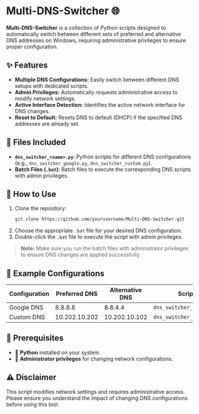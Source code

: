 # Multi-DNS-Switcher 🌐

**Multi-DNS-Switcher** is a collection of Python scripts designed to automatically switch between different sets of preferred and alternative DNS addresses on Windows, requiring administrative privileges to ensure proper configuration.

## ✨ Features
- <span style="font-weight: bold;">Multiple DNS Configurations:</span> Easily switch between different DNS setups with dedicated scripts.
- <span style="font-weight: bold;">Admin Privileges:</span> Automatically requests administrative access to modify network settings.
- <span style="font-weight: bold;">Active Interface Detection:</span> Identifies the active network interface for DNS changes.
- <span style="font-weight: bold;">Reset to Default:</span> Resets DNS to default (DHCP) if the specified DNS addresses are already set.

## 📁 Files Included
- **`dns_switcher_<name>.py`**: Python scripts for different DNS configurations (e.g., `dns_switcher_google.py`, `dns_switcher_custom.py`).
- **Batch Files (`.bat`)**: Batch files to execute the corresponding DNS scripts with admin privileges.

## 🚀 How to Use
1. Clone the repository:
    ```bash
    git clone https://github.com/yourusername/Multi-DNS-Switcher.git
    ```
2. Choose the appropriate `.bat` file for your desired DNS configuration.
3. Double-click the `.bat` file to execute the script with admin privileges.

> **Note:** Make sure you run the batch files with administrator privileges to ensure DNS changes are applied successfully.

## 📝 Example Configurations
| **Configuration** | **Preferred DNS** | **Alternative DNS** | **Script**               | **Batch File**         |
|-------------------|-------------------|---------------------|--------------------------|------------------------|
| Google DNS        | 8.8.8.8           | 8.8.4.4             | `dns_switcher_google.py` | `set_google_dns.bat`   |
| Custom DNS        | 10.202.10.202     | 10.202.10.102       | `dns_switcher_custom.py` | `set_custom_dns.bat`   |

## 🔧 Prerequisites
- 🐍 **Python** installed on your system.
- 🔑 **Administrator privileges** for changing network configurations.

## ⚠️ Disclaimer
This script modifies network settings and requires administrative access.  
Please ensure you understand the impact of changing DNS configurations before using this tool.
